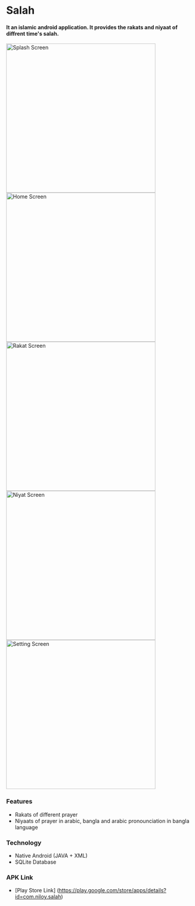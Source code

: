 # Salah
#### It an islamic android application. It provides the rakats and niyaat of diffrent time's salah.

<div>
    <img src="https://play-lh.googleusercontent.com/BPRdtz7O0t6aEb7IX-OIu-oGmSR_daMAIxVlc9NwVMwxgbg-LZzceuWybeFajcC-yg=w720-h310-rw" alt="Splash Screen" height="400"/>
    <img src="https://play-lh.googleusercontent.com/BbqRrDsIpjNHTiVlTyWUmeKxqXLSQUgZ3LHoe28jzRHOI3P7x-acKQINGVsrGZScOg4=w720-h310-rw" alt="Home Screen" height="400"/>
    <img src="https://play-lh.googleusercontent.com/QnGFSYGqzQU3OLKVtO_jylRaz55HkW-vVgDz1ivQ6NKzRDB3lGSxAiiLXq-TIb4Bbb0=w720-h310-rw" alt="Rakat Screen" height="400"/>
    <img src="https://play-lh.googleusercontent.com/yqu0HazF1aiW_nx3SJ2gKLCzUcKGTN7JkDUzPq_Luf1JHk9Bhha9k5NNF3gCdNL2Yw=w720-h310-rw" alt="Niyat Screen" height="400"/>
    <img src="https://play-lh.googleusercontent.com/LaSUCHMZHMgWSb_ub7i_yCL03au0yQpWO7_r0A9wmX2M0sA6qoNJ3sYBM6r9BUeAartc=w720-h310-rw" alt="Setting Screen" height="400"/>
</div>

### Features
* Rakats of different prayer
* Niyaats of prayer in arabic, bangla and arabic pronounciation in bangla language

### Technology
* Native Android (JAVA + XML)
* SQLite Database 

### APK Link
* [Play Store Link] (https://play.google.com/store/apps/details?id=com.niloy.salah)


